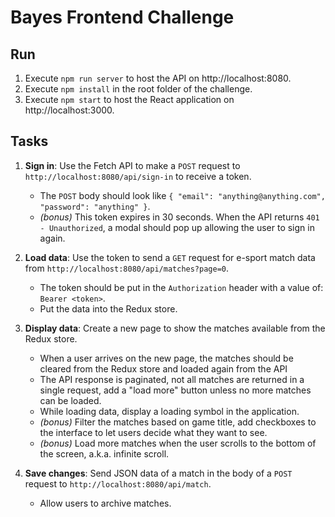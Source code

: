 # Bayes Frontend Challenge

## Run
1. Execute `npm run server` to host the API on http://localhost:8080.
2. Execute `npm install` in the root folder of the challenge.
3. Execute `npm start` to host the React application on http://localhost:3000.

## Tasks
1. **Sign in**: Use the Fetch API to make a `POST` request to `http://localhost:8080/api/sign-in` to receive a token.
   - The `POST` body should look like `{ "email": "anything@anything.com", "password": "anything" }`.
   - _(bonus)_ This token expires in 30 seconds. When the API returns `401 - Unauthorized`, a modal should pop up allowing the user to sign in again.

2. **Load data**: Use the token to send a `GET` request for e-sport match data from `http://localhost:8080/api/matches?page=0`.
   - The token should be put in the `Authorization` header with a value of: `Bearer <token>`.
   - Put the data into the Redux store.

3. **Display data**: Create a new page to show the matches available from the Redux store.
   - When a user arrives on the new page, the matches should be cleared from the Redux store and loaded again from the API
   - The API response is paginated, not all matches are returned in a single request, add a "load more" button unless no more matches can be loaded.
   - While loading data, display a loading symbol in the application.
   - _(bonus)_ Filter the matches based on game title, add checkboxes to the interface to let users decide what they want to see.
   - _(bonus)_ Load more matches when the user scrolls to the bottom of the screen, a.k.a. infinite scroll.

4. **Save changes**: Send JSON data of a match in the body of a `POST` request to `http://localhost:8080/api/match`.
   - Allow users to archive matches.
